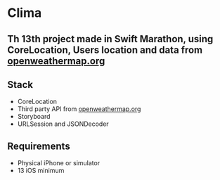 
# Clima

## Th 13th project made in Swift Marathon, using CoreLocation, Users location and data from [openweathermap.org](https://api.openweathermap.org)

## Stack
- CoreLocation
- Third party API from [openweathermap.org](https://api.openweathermap.org)
- Storyboard
- URLSession and JSONDecoder

## Requirements
- Physical iPhone or simulator
- 13 iOS minimum
